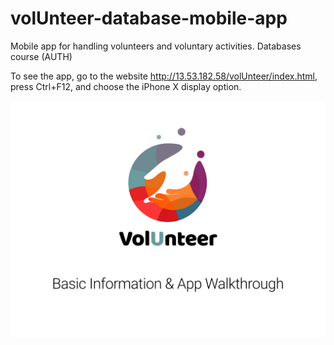 # volUnteer-database-mobile-app
Mobile app for handling volunteers and voluntary activities. Databases course (AUTH)

To see the app, go to the website http://13.53.182.58/volUnteer/index.html, press Ctrl+F12, and choose the iPhone X display option.

![](./images/walkthrough-images/1.jpg)
